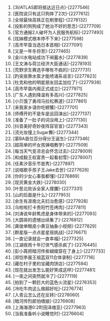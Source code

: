 
1. [3I/ATLAS即将抵达近日点]-[2277546]
1. [医院说只有这只狗摔了2次]-[2277612]
1. [全球最快高铁正在刷里程]-[2278132]
1. [投影的狗狗成了她治不好的思念]-[2277709]
1. [官方通报2人破坏为人民服务航标]-[2277493]
1. [炫妹模式根本停不下来]-[2277598]
1. [高市早苗当选日本首相]-[2277091]
1. [又是一年冬将至]-[2277465]
1. [金川水电站成功下闸蓄水]-[2277839]
1. [王文涛与荷兰经济大臣通话]-[2278193]
1. [荒野求生赛选手哪有不疯的]-[2277731]
1. [趵突泉靠水泵才能喷涌系谣言]-[2277823]
1. [杜克和他的明星朋友回孟加拉了]-[2277939]
1. [高市早苗内阁正式成立]-[2277971]
1. [广东人遇到降温有多高兴]-[2277825]
1. [小贝饿了勇闯马拉松赛道]-[2277861]
1. [来我家乡请你吃螃蟹]-[2277701]
1. [师傅开的不是车是巡回演出]-[2277137]
1. [准备了一肚子的词没用上]-[2277130]
1. [抖音美好奇妙夜阵容官宣]-[2277343]
1. [流光妆撞上Sugar舞]-[2277344]
1. [蒙BA首位百分得分王诞生]-[2277346]
1. [超简单的坏女孩弹唱教学]-[2277509]
1. [每当天气变凉总会怀念过去]-[2278009]
1. [和成毅王权富贵一起看初雪]-[2278007]
1. [任素汐音乐节首秀]-[2277897]
1. [说唱歌手孩子王Jake去世]-[2277626]
1. [你的少女心事我都懂]-[2276869]
1. [现货黄金大跌]-[2278030]
1. [叶思北败诉全家人撑腰]-[2277331]
1. [山的后面是什么]-[2277953]
1. [余生有涯南北夫妇治愈感]-[2277928]
1. [乌啦啦打卡贵阳竹签烤肉]-[2277811]
1. [刘涛说年龄焦虑是身体带来的]-[2277093]
1. [大圆哥的遗憾出续集了]-[2276812]
1. [龚俊单眼皮小黄豆抽象小视频]-[2277829]
1. [群星版一点点星星摇挑战]-[2276671]
1. [一直记录就会一直幸福]-[2277325]
1. [江湖夜雨十年灯侠气感杀疯了]-[2276445]
1. [彭小苒把暗河传紫蝴蝶穿在了身上]-[2277733]
1. [郑恺李晨王祖蓝双11合体录制]-[2277716]
1. [藏在村子里的宝藏肉饼店]-[2277594]
1. [现在就出发怎么能好笑成这样]-[2277481]
1. [一夜之间突然就冷了]-[2277119]
1. [拍到了一颗巨大的蓝色火流星]-[2276353]
1. [冷吃牛肉这么做超好吃]-[2276774]
1. [入青云怎么还在反转]-[2278060]
1. [暗河传烈郎怕缠娘]-[2276908]
1. [上海海港0:2町田泽维亚]-[2277963]
1. [当我准备听小说睡觉时]-[2276604]